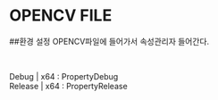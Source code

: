 # OPENCV FILE

##환경 설정
OPENCV파일에 들어가서 속성관리자 들어간다. <br>

<br>

Debug   | x64 : PropertyDebug <br>
Release | x64 : PropertyRelease
